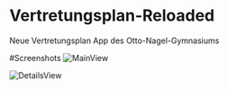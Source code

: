Vertretungsplan-Reloaded
========================

Neue Vertretungsplan App des Otto-Nagel-Gymnasiums

#Screenshots
![MainView](http://f.cl.ly/items/2a1H1Y2Y2v2W1X3z313S/image.png)

![DetailsView](http://f.cl.ly/items/2i21203t411S3Q44203c/image.png)

